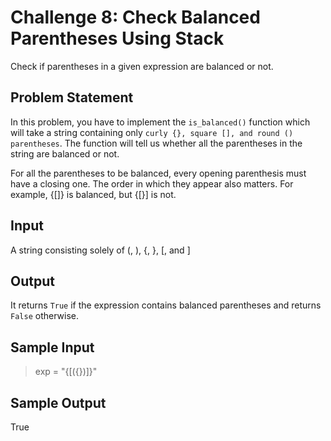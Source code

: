 # Challenge 8: Check Balanced Parentheses Using Stack

Check if parentheses in a given expression are balanced or not.

## Problem Statement

In this problem, you have to implement the `is_balanced()` function which will take a string containing only `curly {}, square [], and round () parentheses`. The function will tell us whether all the parentheses in the string are balanced or not.

For all the parentheses to be balanced, every opening parenthesis must have a closing one. The order in which they appear also matters. For example, {[]} is balanced, but {[}] is not.

## Input

A string consisting solely of (, ), {, }, [, and ]

## Output

It returns `True` if the expression contains balanced parentheses and returns `False` otherwise.

## Sample Input

> exp = "{[({})]}"

## Sample Output

True
